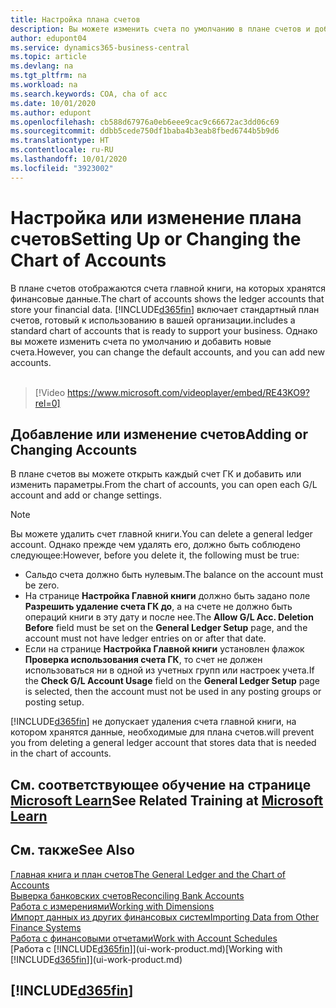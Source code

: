 ```yaml
---
title: Настройка плана счетов
description: Вы можете изменить счета по умолчанию в плане счетов и добавить новые счета.
author: edupont04
ms.service: dynamics365-business-central
ms.topic: article
ms.devlang: na
ms.tgt_pltfrm: na
ms.workload: na
ms.search.keywords: COA, cha of acc
ms.date: 10/01/2020
ms.author: edupont
ms.openlocfilehash: cb588d67976a0eb6eee9cac9c66672ac3dd06c69
ms.sourcegitcommit: ddbb5cede750df1baba4b3eab8fbed6744b5b9d6
ms.translationtype: HT
ms.contentlocale: ru-RU
ms.lasthandoff: 10/01/2020
ms.locfileid: "3923002"
---
```

# <a name="setting-up-or-changing-the-chart-of-accounts"></a><span data-ttu-id="4b432-103">Настройка или изменение плана счетов</span><span class="sxs-lookup"><span data-stu-id="4b432-103">Setting Up or Changing the Chart of Accounts</span></span>
<span data-ttu-id="4b432-104">В плане счетов отображаются счета главной книги, на которых хранятся финансовые данные.</span><span class="sxs-lookup"><span data-stu-id="4b432-104">The chart of accounts shows the ledger accounts that store your financial data.</span></span> [!INCLUDE[d365fin](includes/d365fin_md.md)] <span data-ttu-id="4b432-105">включает стандартный план счетов, готовый к использованию в вашей организации.</span><span class="sxs-lookup"><span data-stu-id="4b432-105">includes a standard chart of accounts that is ready to support your business.</span></span>
<span data-ttu-id="4b432-106">Однако вы можете изменить счета по умолчанию и добавить новые счета.</span><span class="sxs-lookup"><span data-stu-id="4b432-106">However, you can change the default accounts, and you can add new accounts.</span></span>
<br><br>  

> [!Video https://www.microsoft.com/videoplayer/embed/RE43KO9?rel=0]


## <a name="adding-or-changing-accounts"></a><span data-ttu-id="4b432-107">Добавление или изменение счетов</span><span class="sxs-lookup"><span data-stu-id="4b432-107">Adding or Changing Accounts</span></span>
<span data-ttu-id="4b432-108">В плане счетов вы можете открыть каждый счет ГК и добавить или изменить параметры.</span><span class="sxs-lookup"><span data-stu-id="4b432-108">From the chart of accounts, you can open each G/L account and add or change settings.</span></span>

> [!NOTE]  
>   <span data-ttu-id="4b432-109">Вы можете удалить счет главной книги.</span><span class="sxs-lookup"><span data-stu-id="4b432-109">You can delete a general ledger account.</span></span> <span data-ttu-id="4b432-110">Однако прежде чем удалять его, должно быть соблюдено следующее:</span><span class="sxs-lookup"><span data-stu-id="4b432-110">However, before you delete it, the following must be true:</span></span>  
>  
>   * <span data-ttu-id="4b432-111">Сальдо счета должно быть нулевым.</span><span class="sxs-lookup"><span data-stu-id="4b432-111">The balance on the account must be zero.</span></span>  
>   * <span data-ttu-id="4b432-112">На странице **Настройка Главной книги** должно быть задано поле **Разрешить удаление счета ГК до**, а на счете не должно быть операций книги в эту дату и после нее.</span><span class="sxs-lookup"><span data-stu-id="4b432-112">The **Allow G/L Acc. Deletion Before** field must be set on the **General Ledger Setup** page, and the account must not have ledger entries on or after that date.</span></span>  
>   * <span data-ttu-id="4b432-113">Если на странице **Настройка Главной книги** установлен флажок **Проверка использования счета ГК**, то счет не должен использоваться ни в одной из учетных групп или настроек учета.</span><span class="sxs-lookup"><span data-stu-id="4b432-113">If the **Check G/L Account Usage** field on the **General Ledger Setup** page is selected, then the account must not be used in any posting groups or posting setup.</span></span>  

[!INCLUDE[d365fin](includes/d365fin_md.md)] <span data-ttu-id="4b432-114">не допускает удаления счета главной книги, на котором хранятся данные, необходимые для плана счетов.</span><span class="sxs-lookup"><span data-stu-id="4b432-114">will prevent you from deleting a general ledger account that stores data that is needed in the chart of accounts.</span></span>  

## <a name="see-related-training-at-microsoft-learn"></a><span data-ttu-id="4b432-115">См. соответствующее обучение на странице [Microsoft Learn](/learn/modules/chart-accounts-dynamics-365-business-central/index)</span><span class="sxs-lookup"><span data-stu-id="4b432-115">See Related Training at [Microsoft Learn](/learn/modules/chart-accounts-dynamics-365-business-central/index)</span></span>

## <a name="see-also"></a><span data-ttu-id="4b432-116">См. также</span><span class="sxs-lookup"><span data-stu-id="4b432-116">See Also</span></span>
[<span data-ttu-id="4b432-117">Главная книга и план счетов</span><span class="sxs-lookup"><span data-stu-id="4b432-117">The General Ledger and the Chart of Accounts</span></span>](finance-general-ledger.md)  
[<span data-ttu-id="4b432-118">Выверка банковских счетов</span><span class="sxs-lookup"><span data-stu-id="4b432-118">Reconciling Bank Accounts</span></span>](bank-manage-bank-accounts.md)  
[<span data-ttu-id="4b432-119">Работа с измерениями</span><span class="sxs-lookup"><span data-stu-id="4b432-119">Working with Dimensions</span></span>](finance-dimensions.md)  
[<span data-ttu-id="4b432-120">Импорт данных из других финансовых систем</span><span class="sxs-lookup"><span data-stu-id="4b432-120">Importing Data from Other Finance Systems</span></span>](across-import-data-configuration-packages.md)  
[<span data-ttu-id="4b432-121">Работа с финансовыми отчетами</span><span class="sxs-lookup"><span data-stu-id="4b432-121">Work with Account Schedules</span></span>](bi-how-work-account-schedule.md)  
<span data-ttu-id="4b432-122">[Работа с [!INCLUDE[d365fin](includes/d365fin_md.md)]](ui-work-product.md)</span><span class="sxs-lookup"><span data-stu-id="4b432-122">[Working with [!INCLUDE[d365fin](includes/d365fin_md.md)]](ui-work-product.md)</span></span>  

## [!INCLUDE[d365fin](includes/free_trial_md.md)]
